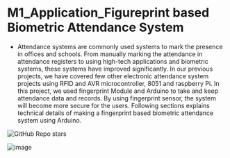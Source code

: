 # M1_Application_Figureprint based Biometric Attendance System

* Attendance systems are commonly used systems to mark the presence in offices and schools. From  manually marking the attendance in attendance registers to using high-tech applications and biometric systems, these systems have improved significantly. In our previous projects, we have covered few other electronic attendance system projects using RFID and AVR microcontroller, 8051 and raspberry Pi. In this project, we used fingerprint Module and Arduino to take and keep attendance data and records. By using fingerprint sensor, the system will become more secure for the users. Following sections explains technical details of making a fingerprint based biometric attendance system using Arduino.


![GitHub Repo stars](https://img.shields.io/github/stars/vino1428/M1_Application_figureprint-based-biometric-attendance?style=flat-square)

![image](https://user-images.githubusercontent.com/94214304/143209320-735fe802-412c-4b56-8734-c518993e8ea5.png)
